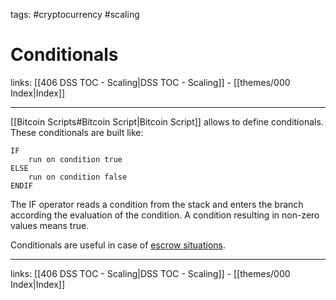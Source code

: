 tags: #cryptocurrency #scaling

# Conditionals

links: [[406 DSS TOC - Scaling|DSS TOC - Scaling]] - [[themes/000 Index|Index]]

---

[[Bitcoin Scripts#Bitcoin Script|Bitcoin Script]] allows to define conditionals. These conditionals are built like:

```
IF
	run on condition true
ELSE
	run on condition false
ENDIF
```

The IF operator reads a condition from the stack and enters the branch according the evaluation of the condition. A condition resulting in non-zero values means true.

Conditionals are useful in case of [escrow situations](https://www.investopedia.com/terms/e/escrowagreement.asp).

---
links: [[406 DSS TOC - Scaling|DSS TOC - Scaling]] - [[themes/000 Index|Index]]